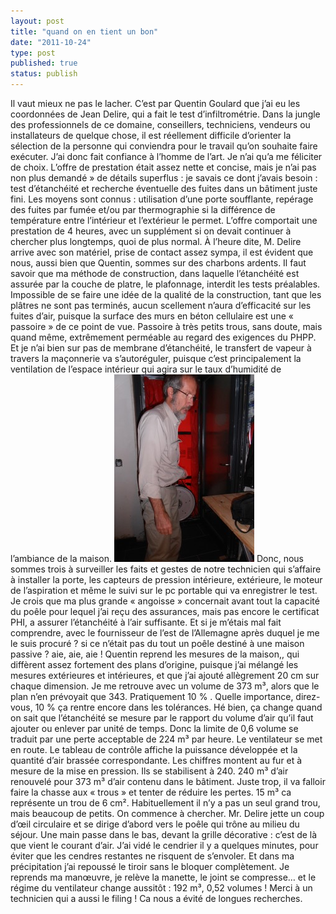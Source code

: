 ```yaml
---
layout: post
title: "quand on en tient un bon"
date: "2011-10-24"
type: post
published: true
status: publish
---
```


Il vaut mieux ne pas le lacher. C’est par Quentin Goulard que j’ai eu les coordonnées de Jean Delire, qui a fait le test d’infiltrométrie. Dans la jungle des professionnels de ce domaine, conseillers, techniciens, vendeurs ou installateurs de quelque chose, il est réellement difficile d’orienter la sélection de la personne qui conviendra pour le travail qu’on souhaite faire exécuter. J’ai donc fait confiance à l’homme de l’art. Je n’ai qu’a me féliciter de choix. L’offre de prestation était assez nette et concise, mais je n’ai pas non plus demandé » de détails superflus : je savais ce dont j’avais besoin : test d’étanchéité et recherche éventuelle des fuites dans un bâtiment juste fini. Les moyens sont connus : utilisation d’une porte soufflante, repérage des fuites par fumée et/ou par thermographie si la différence de température entre l’intérieur et l’extérieur le permet. L’offre comportait une prestation de 4 heures, avec un supplément si on devait continuer à chercher plus longtemps, quoi de plus normal. À l’heure dite, M. Delire arrive avec son matériel, prise de contact assez sympa, il est évident que nous, aussi bien que Quentin, sommes sur des charbons ardents. Il faut savoir que ma méthode de construction, dans laquelle l’étanchéité est assurée par la couche de platre, le plafonnage, interdit les tests préalables. Impossible de se faire une idée de la qualité de la construction, tant que les plâtres ne sont pas terminés, aucun scellement n’aura d’efficacité sur les fuites d’air, puisque la surface des murs en béton cellulaire est une « passoire » de ce point de vue. Passoire à très petits trous, sans doute, mais quand même, extrêmement perméable au regard des exigences du PHPP. Et je n’ai bien sur pas de membrane d’étanchéité, le transfert de vapeur à travers la maçonnerie va s’autoréguler, puisque c’est principalement la ventilation de l’espace intérieur qui agira sur le taux d’humidité de l’ambiance de la maison. [![](/images/2011/10/PA180039-224x300.jpg "OLYMPUS DIGITAL CAMERA")](/images/2011/10/PA180039.jpg) Donc, nous sommes trois à surveiller les faits et gestes de notre technicien qui s’affaire à installer la porte, les capteurs de pression intérieure, extérieure, le moteur de l’aspiration et même le suivi sur le pc portable qui va enregistrer le test. Je crois que ma plus grande « angoisse » concernait avant tout la capacité du poêle pour lequel j’ai reçu des assurances, mais pas encore le certificat PHI, a assurer l’étanchéité à l’air suffisante. Et si je m’étais mal fait comprendre, avec le fournisseur de l’est de l’Allemagne après duquel je me le suis procuré ? si ce n’était pas du tout un poêle destiné à une maison passive ? aie, aie, aie ! Quentin reprend les mesures de la maison,, qui diffèrent assez fortement des plans d’origine, puisque j’ai mélangé les mesures extérieures et intérieures, et que j’ai ajouté allègrement 20 cm sur chaque dimension. Je me retrouve avec un volume de 373 m³, alors que le plan n’en prévoyait que 343. Pratiquement 10 % . Quelle importance, direz-vous, 10 % ça rentre encore dans les tolérances. Hé bien, ça change quand on sait que l’étanchéité se mesure par le rapport du volume d’air qu’il faut ajouter ou enlever par unité de temps. Donc la limite de 0,6 volume se traduit par une perte acceptable de 224 m³ par heure. Le ventilateur se met en route. Le tableau de contrôle affiche la puissance développée et la quantité d’air brassée correspondante. Les chiffres montent au fur et à mesure de la mise en pression. Ils se stabilisent à 240. 240 m³ d’air renouvelé pour 373 m³ d’air contenu dans le bâtiment. Juste trop, il va falloir faire la chasse aux « trous » et tenter de réduire les pertes. 15 m³ ca représente un trou de 6 cm². Habituellement il n’y a pas un seul grand trou, mais beaucoup de petits. On commence à chercher. Mr. Delire jette un coup d’œil circulaire et se dirige d’abord vers le poêle qui trône au milieu du séjour. Une main passe dans le bas, devant la grille décorative : c’est de là que vient le courant d’air. J’ai vidé le cendrier il y a quelques minutes, pour éviter que les cendres restantes ne risquent de s’envoler. Et dans ma précipitation j’ai repoussé le tiroir sans le bloquer complètement. Je reprends ma manœuvre, je relève la manette, le joint se compresse… et le régime du ventilateur change aussitôt : 192 m³, 0,52 volumes ! Merci à un technicien qui a aussi le filing ! Ca nous a évité de longues recherches.
